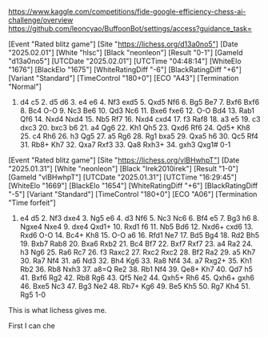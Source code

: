 https://www.kaggle.com/competitions/fide-google-efficiency-chess-ai-challenge/overview
https://github.com/leoncyao/BuffoonBot/settings/access?guidance_task=

[Event "Rated blitz game"]
[Site "https://lichess.org/d13a0no5"]
[Date "2025.02.01"]
[White "hlsc"]
[Black "neonleon"]
[Result "0-1"]
[GameId "d13a0no5"]
[UTCDate "2025.02.01"]
[UTCTime "04:48:14"]
[WhiteElo "1676"]
[BlackElo "1675"]
[WhiteRatingDiff "-6"]
[BlackRatingDiff "+6"]
[Variant "Standard"]
[TimeControl "180+0"]
[ECO "A43"]
[Termination "Normal"]

1. d4 c5 2. d5 d6 3. e4 e6 4. Nf3 exd5 5. Qxd5 Nf6 6. Bg5 Be7 7. Bxf6 Bxf6 8. Bc4 O-O 9. Nc3 Be6 10. Qd3 Nc6 11. Bxe6 fxe6 12. O-O Bd4 13. Rab1 Qf6 14. Nxd4 Nxd4 15. Nb5 Rf7 16. Nxd4 cxd4 17. f3 Raf8 18. a3 e5 19. c3 dxc3 20. bxc3 b6 21. a4 Qg6 22. Kh1 Qh5 23. Qxd6 Rf6 24. Qd5+ Kh8 25. c4 Rh6 26. h3 Qg5 27. a5 Rg6 28. Rg1 bxa5 29. Qxa5 h6 30. Qc5 Rf4 31. Rb8+ Kh7 32. Qxa7 Rxf3 33. Qa8 Rxh3+ 34. gxh3 Qxg1# 0-1


[Event "Rated blitz game"]
[Site "https://lichess.org/vlBHwhpT"]
[Date "2025.01.31"]
[White "neonleon"]
[Black "Irek2010irek"]
[Result "1-0"]
[GameId "vlBHwhpT"]
[UTCDate "2025.01.31"]
[UTCTime "16:29:45"]
[WhiteElo "1669"]
[BlackElo "1654"]
[WhiteRatingDiff "+6"]
[BlackRatingDiff "-5"]
[Variant "Standard"]
[TimeControl "180+0"]
[ECO "A06"]
[Termination "Time forfeit"]

1. e4 d5 2. Nf3 dxe4 3. Ng5 e6 4. d3 Nf6 5. Nc3 Nc6 6. Bf4 e5 7. Bg3 h6 8. Ngxe4 Nxe4 9. dxe4 Qxd1+ 10. Rxd1 f6 11. Nb5 Bd6 12. Nxd6+ cxd6 13. Rxd6 O-O 14. Bc4+ Kh8 15. O-O a6 16. Rfd1 Ne7 17. Bd5 Bg4 18. Rd2 Bh5 19. Bxb7 Rab8 20. Bxa6 Rxb2 21. Bc4 Bf7 22. Bxf7 Rxf7 23. a4 Ra2 24. h3 Ng6 25. Ra6 Rc7 26. f3 Raxc2 27. Rxc2 Rxc2 28. Bf2 Ra2 29. a5 Kh7 30. Ra7 Nf4 31. a6 Nd3 32. Bh4 Kg6 33. Ra8 Nf4 34. a7 Rxg2+ 35. Kh1 Rb2 36. Rb8 Nxh3 37. a8=Q Re2 38. Rb1 Nf4 39. Qe8+ Kh7 40. Qd7 h5 41. Bxf6 Rg2 42. Rb8 Rg6 43. Qf5 Ne2 44. Qxh5+ Rh6 45. Qxh6+ gxh6 46. Bxe5 Nc3 47. Bg3 Ne2 48. Rb7+ Kg6 49. Be5 Kh5 50. Rg7 Kh4 51. Rg5 1-0



This is what lichess gives me. 

First I can che
